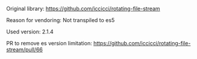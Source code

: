 Original library: https://github.com/iccicci/rotating-file-stream

Reason for vendoring: Not transpiled to es5

Used version: 2.1.4

PR to remove es version limitation: https://github.com/iccicci/rotating-file-stream/pull/66
